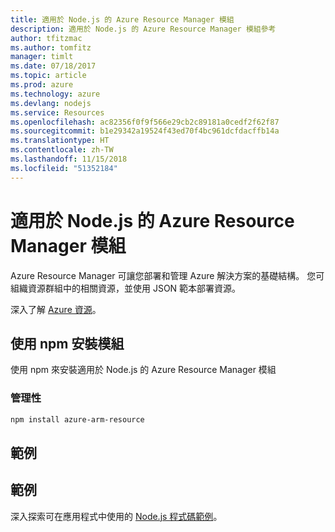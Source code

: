 ```yaml
---
title: 適用於 Node.js 的 Azure Resource Manager 模組
description: 適用於 Node.js 的 Azure Resource Manager 模組參考
author: tfitzmac
ms.author: tomfitz
manager: timlt
ms.date: 07/18/2017
ms.topic: article
ms.prod: azure
ms.technology: azure
ms.devlang: nodejs
ms.service: Resources
ms.openlocfilehash: ac82356f0f9f566e29cb2c89181a0cedf2f62f87
ms.sourcegitcommit: b1e29342a19524f43ed70f4bc961dcfdacffb14a
ms.translationtype: HT
ms.contentlocale: zh-TW
ms.lasthandoff: 11/15/2018
ms.locfileid: "51352184"
---
```

# <a name="azure-resource-modules-for-nodejs"></a>適用於 Node.js 的 Azure Resource Manager 模組

Azure Resource Manager 可讓您部署和管理 Azure 解決方案的基礎結構。 您可組織資源群組中的相關資源，並使用 JSON 範本部署資源。

深入了解 [Azure 資源](https://docs.microsoft.com/azure/azure-resource-manager/)。

## <a name="install-the-modules-with-npm"></a>使用 npm 安裝模組

使用 npm 來安裝適用於 Node.js 的 Azure Resource Manager 模組

### <a name="management"></a>管理性

```bash
npm install azure-arm-resource
```

## <a name="example"></a>範例

## <a name="samples"></a>範例

深入探索可在應用程式中使用的 [Node.js 程式碼範例](https://azure.microsoft.com/resources/samples/?platform=nodejs)。